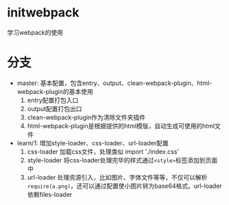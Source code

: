# initwebpack

学习webpack的使用

# 分支

* master: 基本配置，包含entry、output、clean-webpack-plugin、html-webpack-plugin的基本使用
  1. entry配置打包入口
  2. output配置打包出口
  3. clean-webpack-plugin作为清除文件夹插件
  4. html-webpack-plugin是根据提供的html模版，自动生成可使用的html文件
* learn/1: 增加style-loader、css-loader、url-loader配置
  1. css-loader 加载css文件，处理类似 import './index.css'
  2. style-loader 将css-loader处理完毕的样式通过```<style>```标签添加到页面中
  3. url-loader 处理资源引入，比如图片、字体文件等等，不仅可以解析```require(a.png)```，还可以通过配置使小图片转为base64格式。url-loader依赖files-loader
